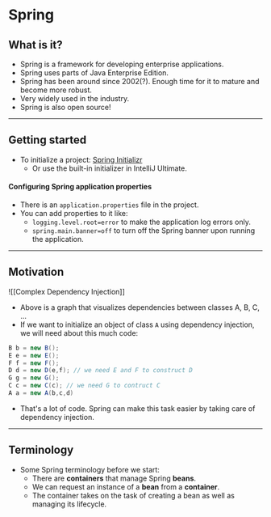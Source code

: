 # Spring
## What is it?
- Spring is a framework for developing enterprise applications.
- Spring uses parts of Java Enterprise Edition.
- Spring has been around since 2002(?). Enough time for it to mature and become more robust.
- Very widely used in the industry.
- Spring is also open source!
---
## Getting started
- To initialize a project: [Spring Initializr](https://start.spring.io/)
	- Or use the built-in initializer in IntelliJ Ultimate.

#### Configuring Spring application properties
- There is an `application.properties` file in the project.
- You can add properties to it like:
	- `logging.level.root=error` to make the application log errors only.
	- `spring.main.banner=off` to turn off the Spring banner upon running the application.
---
## Motivation
![[Complex Dependency Injection]]
- Above is a graph that visualizes dependencies between classes A, B, C, ...
- If we want to initialize an object of class `A` using dependency injection, we will need about this much code:
```Java
B b = new B();
E e = new E();
F f = new F();
D d = new D(e,f); // we need E and F to construct D
G g = new G();
C c = new C(c); // we need G to contruct C
A a = new A(b,c,d)
```
- That's a lot of code. Spring can make this task easier by taking care of dependency injection.
---
## Terminology
- Some Spring terminology before we start:
	- There are **containers** that manage Spring **beans**.
	- We can request an instance of a **bean** from a **container**.
	- The container takes on the task of creating a bean as well as managing its lifecycle.